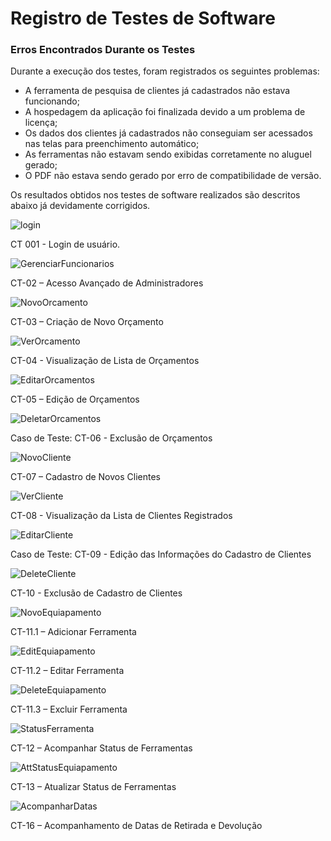 # Registro de Testes de Software

### Erros Encontrados Durante os Testes
Durante a execução dos testes, foram registrados os seguintes problemas:
- A ferramenta de pesquisa de clientes já cadastrados não estava funcionando;
- A hospedagem da aplicação foi finalizada devido a um problema de licença;
- Os dados dos clientes já cadastrados não conseguiam ser acessados nas telas para preenchimento automático;
- As ferramentas não estavam sendo exibidas corretamente no aluguel gerado;
- O PDF não estava sendo gerado por erro de compatibilidade de versão.

Os resultados obtidos nos testes de software realizados são descritos abaixo já devidamente corrigidos.
 
![login](https://github.com/ICEI-PUC-Minas-PMV-ADS/pmv-ads-2023-2-e2-proj-int-t2-alugueltch-ferramentas/assets/126488218/ceee9294-6d50-46d8-8249-b81b6a3f4682)
<p>CT 001 -  Login de usuário.</p>

![GerenciarFuncionarios](https://github.com/ICEI-PUC-Minas-PMV-ADS/pmv-ads-2023-2-e2-proj-int-t2-alugueltch-ferramentas/assets/126488218/fd28919f-6bf2-4b07-b11c-257e23adc526)
<p> CT-02 – Acesso Avançado de Administradores </p>

![NovoOrcamento](https://github.com/ICEI-PUC-Minas-PMV-ADS/pmv-ads-2023-2-e2-proj-int-t2-alugueltch-ferramentas/assets/126488218/4372c3b2-5cc9-4a79-8b60-7810459a0c05)
<p>CT-03 – Criação de Novo Orçamento </p>

![VerOrcamento](https://github.com/ICEI-PUC-Minas-PMV-ADS/pmv-ads-2023-2-e2-proj-int-t2-alugueltch-ferramentas/assets/126488218/d04a6040-e40f-4554-a956-f90967e87ae8)
<p> CT-04 - Visualização de Lista de Orçamentos </p>

![EditarOrcamentos](https://github.com/ICEI-PUC-Minas-PMV-ADS/pmv-ads-2023-2-e2-proj-int-t2-alugueltch-ferramentas/assets/126488218/c233bf49-faed-40a1-adbd-f1aeba426db5)
<p> CT-05 – Edição de Orçamentos </p>

![DeletarOrcamentos](https://github.com/ICEI-PUC-Minas-PMV-ADS/pmv-ads-2023-2-e2-proj-int-t2-alugueltch-ferramentas/assets/126488218/cd73340a-e4b0-42ea-958c-ffa7a1b79284)
<p> Caso de Teste: CT-06 - Exclusão de Orçamentos </p>

![NovoCliente](https://github.com/ICEI-PUC-Minas-PMV-ADS/pmv-ads-2023-2-e2-proj-int-t2-alugueltch-ferramentas/assets/126488218/71d03344-1b1c-40fe-a9a4-6b256b43345b)
<p>CT-07 – Cadastro de Novos Clientes</p>

![VerCliente](https://github.com/ICEI-PUC-Minas-PMV-ADS/pmv-ads-2023-2-e2-proj-int-t2-alugueltch-ferramentas/assets/126488218/1410a847-6e69-4e75-80b3-1f289dd15128)
<p>CT-08 - Visualização da Lista de Clientes Registrados </p>

![EditarCliente](https://github.com/ICEI-PUC-Minas-PMV-ADS/pmv-ads-2023-2-e2-proj-int-t2-alugueltch-ferramentas/assets/126488218/afe8ca7a-f221-4a54-b02f-fae3ed0add55)
<p> Caso de Teste: CT-09 - Edição das Informações do Cadastro de Clientes</p>

![DeleteCliente](https://github.com/ICEI-PUC-Minas-PMV-ADS/pmv-ads-2023-2-e2-proj-int-t2-alugueltch-ferramentas/assets/126488218/04f39dfd-ab5c-4e4f-b2cb-da521a7bea1d)
<p> CT-10 - Exclusão de Cadastro de Clientes</p>

![NovoEquiapamento](https://github.com/ICEI-PUC-Minas-PMV-ADS/pmv-ads-2023-2-e2-proj-int-t2-alugueltch-ferramentas/assets/126488218/0f90a9d1-d2da-4759-b3f6-1f8c3c3ab3db)
<p> CT-11.1 – Adicionar Ferramenta </p>

![EditEquiapamento](https://github.com/ICEI-PUC-Minas-PMV-ADS/pmv-ads-2023-2-e2-proj-int-t2-alugueltch-ferramentas/assets/126488218/44c327e0-7e42-41d0-8774-57a63e518afd)
<p> CT-11.2 – Editar Ferramenta </p>

![DeleteEquiapamento](https://github.com/ICEI-PUC-Minas-PMV-ADS/pmv-ads-2023-2-e2-proj-int-t2-alugueltch-ferramentas/assets/126488218/4f2a0faf-c654-44d3-a79d-ab8767340222)
<p>CT-11.3 – Excluir Ferramenta</p>

![StatusFerramenta](https://github.com/ICEI-PUC-Minas-PMV-ADS/pmv-ads-2023-2-e2-proj-int-t2-alugueltch-ferramentas/assets/126488218/47aa55ca-6fcc-4cf3-af51-907b92079156)
<p>CT-12 – Acompanhar Status de Ferramentas</p>


![AttStatusEquiapamento](https://github.com/ICEI-PUC-Minas-PMV-ADS/pmv-ads-2023-2-e2-proj-int-t2-alugueltch-ferramentas/assets/126488218/cdb34a1c-dece-4057-aad4-d178d6d3e734)
<p> CT-13 – Atualizar Status de Ferramentas </p>


![AcompanharDatas](https://github.com/ICEI-PUC-Minas-PMV-ADS/pmv-ads-2023-2-e2-proj-int-t2-alugueltch-ferramentas/assets/126488218/98ad560d-c495-4e39-a212-208da203c108)
<p> CT-16 – Acompanhamento de Datas de Retirada e Devolução</p>
